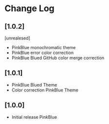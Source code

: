 # Change Log

## [1.0.2]
[unrealesed]
- PinkBlue monochromatic theme
- PinkBlue error color correction
- PinkBlue Blued GitHub color merge correction
## [1.0.1]
- PinkBlue Blued Theme
- Color correction PinkBlue Theme
## [1.0.0]
- Initial release PinkBlue
